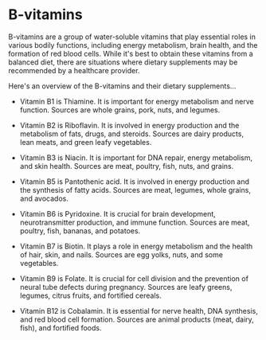 # B-vitamins

B-vitamins are a group of water-soluble vitamins that play essential roles in various bodily functions, including energy metabolism, brain health, and the formation of red blood cells. While it's best to obtain these vitamins from a balanced diet, there are situations where dietary supplements may be recommended by a healthcare provider.

Here's an overview of the B-vitamins and their dietary supplements…

* Vitamin B1 is Thiamine. It is important for energy metabolism and nerve function. Sources are whole grains, pork, nuts, and legumes.

* Vitamin B2 is Riboflavin. It is involved in energy production and the metabolism of fats, drugs, and steroids. Sources are dairy products, lean meats, and green leafy vegetables.

* Vitamin B3 is Niacin. It is important for DNA repair, energy metabolism, and skin health. Sources are meat, poultry, fish, nuts, and grains.

* Vitamin B5 is Pantothenic acid. It is involved in energy production and the synthesis of fatty acids. Sources are meat, legumes, whole grains, and avocados.

* Vitamin B6 is Pyridoxine. It is crucial for brain development, neurotransmitter production, and immune function. Sources are meat, poultry, fish, bananas, and potatoes.

* Vitamin B7 is Biotin. It plays a role in energy metabolism and the health of hair, skin, and nails. Sources are egg yolks, nuts, and some vegetables.

* Vitamin B9 is Folate. It is crucial for cell division and the prevention of neural tube defects during pregnancy. Sources are leafy greens, legumes, citrus fruits, and fortified cereals.

* Vitamin B12 is Cobalamin. It is essential for nerve health, DNA synthesis, and red blood cell formation. Sources are animal products (meat, dairy, fish), and fortified foods.
